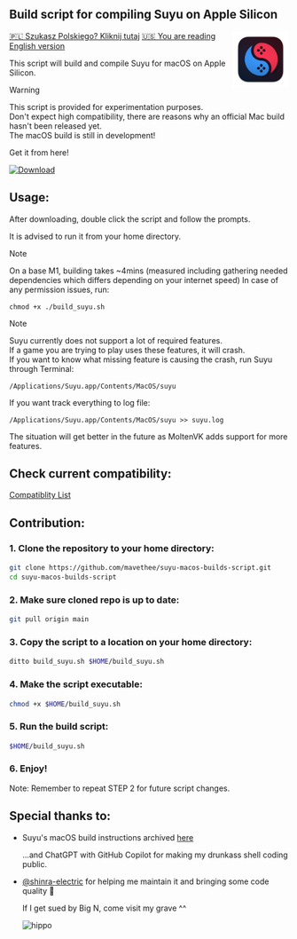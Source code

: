 ## Build script for compiling Suyu on Apple Silicon

<img src="./assets/icons/suyu.png" width="20%" height="20%" align="right"/> 

[🇵🇱 Szukasz Polskiego? Kliknij tutaj](README_pl_PL.md) [🇺🇸 You are reading English version](README.md)

This script will build and compile Suyu for macOS on Apple Silicon.

> [!WARNING]
> This script is provided for experimentation purposes.<br> 
> Don't expect high compatibility, there are reasons why an official Mac build hasn't been released yet.<br>
> The macOS build is still in development!

Get it from here!

[![Download](https://img.shields.io/badge/Download-v0.0.7-brightgreen)](https://github.com/mavethee/suyu-macos-builds-script/releases/download/0.0.7/build_suyu.sh)

## Usage:

After downloading, double click the script and follow the prompts.

It is advised to run it from your home directory.

> [!NOTE]
> On a base M1, building takes ~4mins (measured including gathering needed dependencies which differs depending on your internet speed)
> In case of any permission issues, run:
> ```
> chmod +x ./build_suyu.sh
> ```

> [!NOTE]
> Suyu currently does not support a lot of required features.<br>
> If a game you are trying to play uses these features, it will crash. <br>
> If you want to know what missing feature is causing the crash, run Suyu through Terminal:
>
> ```
> /Applications/Suyu.app/Contents/MacOS/suyu
> ```
>
> If you want track everything to log file:
> ```
> /Applications/Suyu.app/Contents/MacOS/suyu >> suyu.log
> ```
>
> The situation will get better in the future as MoltenVK adds support for more features.

## Check current compatibility:

[Compatiblity List](./assets/compatibility/compatibility.md)

## Contribution:

### 1. Clone the repository to your home directory:

```sh
git clone https://github.com/mavethee/suyu-macos-builds-script.git
cd suyu-macos-builds-script
```

### 2. Make sure cloned repo is up to date:

```sh
git pull origin main
```

### 3. Copy the script to a location on your home directory:

```sh
ditto build_suyu.sh $HOME/build_suyu.sh
```

### 4. Make the script executable:

```sh
chmod +x $HOME/build_suyu.sh
```

### 5. Run the build script:

```sh
$HOME/build_suyu.sh
```

### 6. Enjoy!

Note: Remember to repeat STEP 2 for future script changes. </br>

## Special thanks to:

- Suyu's macOS build instructions archived [here](https://web.archive.org/web/20240113191459/https://yuzu-emu.org/wiki/building-for-macos/)

    ...and ChatGPT with GitHub Copilot for making my drunkass shell coding public.

- [@shinra-electric](https://github.com/shinra-electric) for helping me maintain it and bringing some code quality 🍺

    If I get sued by Big N, come visit my grave ^^

    ![hippo](https://media.tenor.com/uH3ibKuHMSQAAAAC/anime-citrus.gif)
